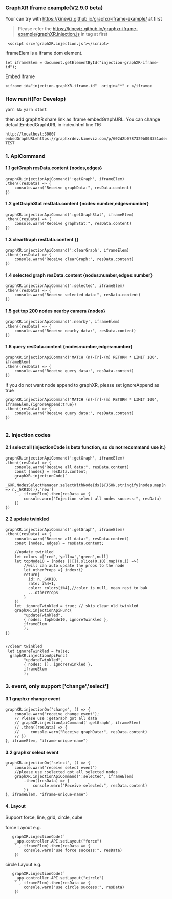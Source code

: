 ### GraphXR Iframe example(V2.9.0 beta)

Your can try with <https://kineviz.github.io/graphxr-iframe-example/> at first

> Please refer the <https://kineviz.github.io/graphxr-iframe-example/graphXR.injection.js> in <head> tag at first

```
 <script src='graphXR.injection.js'></script>
```

iframeElem is a iframe dom element.

```
let iframeElem = document.getElementById("injection-graphXR-iframe-id");
```

Embed iframe
```
<iframe id="injection-graphXR-iframe-id"  origin="*" > </iframe>
```



### How run it(For Develop)

```
yarn && yarn start
```
then add graphXR share link as iframe embedGraphURL.
You can change defaultEmbedGraphURL in index.html line 116

```
http://localhost:3000?embedGraphURL=https://graphxrdev.kineviz.com/p/602d2b0787329b003351adee/blank/6033b824378ffc0034884a58/IP-TEST
```

### 1. ApiCommand 

#### 1.1 getGraph resData.content {nodes,edges}

```
graphXR.injectionApiCommand(':getGraph', iframeElem)
.then((resData) => {
    console.warn("Receive graphData:", resData.content)
})
```

#### 1.2 getGraphStat resData.content {nodes:number,edges:number}

``` 
graphXR.injectionApiCommand(':getGraphStat', iframeElem)
.then((resData) => {
    console.warn("Receive graphStat:", resData.content)
})
```

#### 1.3 clearGraph resData.content {}

``` 
graphXR.injectionApiCommand(':clearGraph', iframeElem)
.then((resData) => {
    console.warn("Receive clearGraph:", resData.content)
})
```

#### 1.4 selected graph resData.content {nodes:number,edges:number}

```
graphXR.injectionApiCommand(':selected', iframeElem)
.then((resData) => {
    console.warn("Receive selected data:", resData.content)
}) 
``` 

#### 1.5 get top 200 nodes nearby camera  {nodes}

```
graphXR.injectionApiCommand(':nearby', iframeElem)
.then((resData) => {
    console.warn("Receive nearby data:", resData.content)
}) 
``` 

#### 1.6 query resData.content {nodes:number,edges:number}

```
graphXR.injectionApiCommand('MATCH (n)-[r]-(m) RETURN * LIMIT 100', iframeElem)
.then((resData) => {
    console.warn("Receive query data:", resData.content)
})
```

If you do not want node append to graphXR, please set ignoreAppend as true
```
graphXR.injectionApiCommand('MATCH (n)-[r]-(m) RETURN * LIMIT 100', iframeElem,{ignoreAppend:true})
.then((resData) => {
    console.warn("Receive query data:", resData.content)
})
       
```

###  2. Injection codes 

#### 2.1 select all (injectionCode is beta function, so do not recommand use it.)

```
graphXR.injectionApiCommand(':getGraph', iframeElem)
.then((resData) => {
    console.warn("Receive all data:", resData.content)
    const {nodes} = resData.content;
    graphXR.injectionCode(`
        _GXR.NodesSelectManager.selectWithNodeIds(${JSON.stringify(nodes.map(n => n._GXRID))},'new')
    ` , iframeElem).then(resData => {
        console.warn("Injection select all nodes success:", resData)
    })
})
```

#### 2.2 update twinkled 

```
graphXR.injectionApiCommand(':getGraph', iframeElem)
.then((resData) => {
    console.warn("Receive all data:", resData.content)
    const {nodes, edges} = resData.content;

    //update twinkled 
    let colors =['red','yellow','green',null]
    let topNode10 = (nodes ||[]).slice(0,10).map((n,i) =>{
        //will can auto update the props to the node
        let otherProps ={_index:i}
        return{
          id: n._GXRID,
          rate: i%4+1,
          color: colors[i%4],//color is null, mean rest to bak
          ...otherProps
        }
    })
    let  ignoreTwinkled = true; // skip clear old twinkled
    graphXR.injectionApiFunc(
        "updateTwinkled",
        { nodes: topNode10, ignoreTwinkled },
        iframeElem
        );
})
 
```

```
//clear twinkled
 let ignoreTwinkled = false;
  graphXR.injectionApiFunc(
        "updateTwinkled",
        { nodes: [], ignoreTwinkled },
        iframeElem
        );
```
 
###  3. event,  only support ['change','select']


#### 3.1 graphxr change event

```
graphXR.injectionOn("change", () => {
    console.warn("receive change event");
    // Please use :getGraph got all data
    // graphXR.injectionApiCommand(':getGraph', iframeElem)
    // .then((resData) => {
    //     console.warn("Receive graphData:", resData.content)
    // })
}, iframeElem, "iframe-unique-name")
```

#### 3.2 graphxr select event

``` 
graphXR.injectionOn("select", () => {
    console.warn("receive select event")
    //please use :selected got all selected nodes
    graphXR.injectionApiCommand(':selected', iframeElem)
        .then((resData) => {
            console.warn("Receive selected:", resData.content)
        })
}, iframeElem, "iframe-unique-name")

```


#### 4. Layout  

Support force, line, grid, circle, cube

force Layout e.g.   

``` 
   graphXR.injectionCode(`
    _app.controller.API.setLayout("force")
    ` , iframeElem).then(resData => {
        console.warn("use force success:", resData)
    })
```

circle Layout e.g.   

``` 
   graphXR.injectionCode(`
    _app.controller.API.setLayout("circle")
    ` , iframeElem).then(resData => {
        console.warn("use circle success:", resData)
    })
```